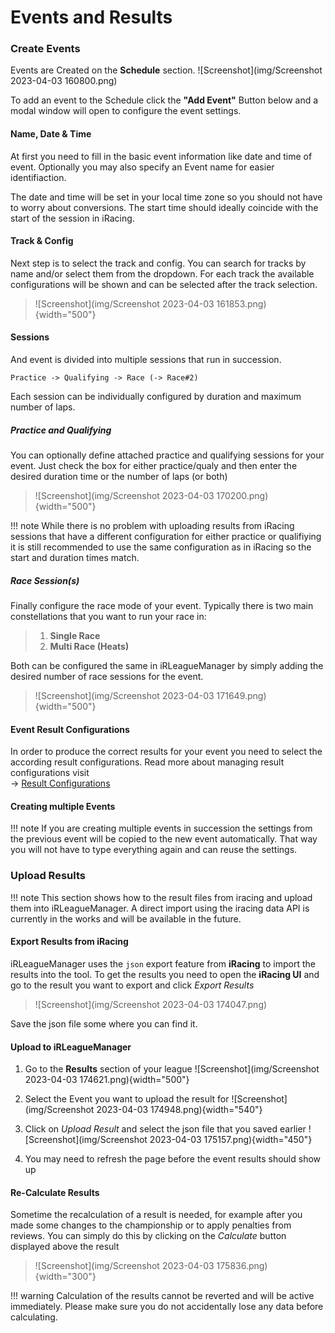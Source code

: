 # Events and Results

### Create Events

Events are Created on the **Schedule** section.
![Screenshot](img/Screenshot 2023-04-03 160800.png)

To add an event to the Schedule click the **"Add Event"** Button 
below and a modal window will open to configure the event settings.

#### Name, Date & Time

At first you need to fill in the basic event information like date and time of event.
Optionally you may also specify an Event name for easier identifiaction.

The date and time will be set in your local time zone so you should not have to worry about conversions.
The start time should ideally coincide with the start of the session in iRacing.

#### Track & Config

Next step is to select the track and config. You can search for tracks by name and/or select them from the dropdown.
For each track the available configurations will be shown and can be selected after the track selection.
> ![Screenshot](img/Screenshot 2023-04-03 161853.png){width="500"}

#### Sessions

And event is divided into multiple sessions that run in succession.

    Practice -> Qualifying -> Race (-> Race#2)

Each session can be individually configured by duration and maximum number of laps.

##### Practice and Qualifying

You can optionally define attached practice and qualifying sessions for your event.
Just check the box for either practice/qualy and then enter the desired duration time or the number of laps (or both)
> ![Screenshot](img/Screenshot 2023-04-03 170200.png){width="500"}

!!! note
    While there is no problem with uploading results from iRacing sessions that have a different 
    configuration for either practice or qualifiying it is still recommended to use the same
    configuration as in iRacing so the start and duration times match.

##### Race Session(s)

Finally configure the race mode of your event. Typically there is two main constellations that you want to run your race in:

> 1. **Single Race**
> 2. **Multi Race (Heats)**

Both can be configured the same in iRLeagueManager by simply adding the desired number of race sessions for the event.
> ![Screenshot](img/Screenshot 2023-04-03 171649.png){width="500"}

#### Event Result Configurations

In order to produce the correct results for your event you need to select the according result configurations.
Read more about managing result configurations visit  
-> [Result Configurations](settings/championships#result-configurations)

#### Creating multiple Events
!!! note
    If you are creating multiple events in succession the settings from the previous event will be copied to the new event automatically.
    That way you will not have to type everything again and can reuse the settings.

### Upload Results

!!! note
	This section shows how to the result files from iracing and upload them into iRLeagueManager.
	A direct import using the iracing data API is currently in the works and will be available in the future.

#### Export Results from iRacing

iRLeagueManager uses the `json` export feature from **iRacing** to import the results into the tool.
To get the results you need to open the **iRacing UI** and go to the result you want to export and click *Export Results*
> ![Screenshot](img/Screenshot 2023-04-03 174047.png)

Save the json file some where you can find it.

#### Upload to iRLeagueManager

1.  Go to the **Results** section of your league
	![Screenshot](img/Screenshot 2023-04-03 174621.png){width="500"}

2.  Select the Event you want to upload the result for
	![Screenshot](img/Screenshot 2023-04-03 174948.png){width="540"}

3.  Click on *Upload Result* and select the json file that you saved earlier
	![Screenshot](img/Screenshot 2023-04-03 175157.png){width="450"}

4.  You may need to refresh the page before the event results should show up

#### Re-Calculate Results

Sometime the recalculation of a result is needed, for example after you made some changes to the championship or to apply penalties from reviews.
You can simply do this by clicking on the *Calculate* button displayed above the result
> ![Screenshot](img/Screenshot 2023-04-03 175836.png){width="300"}

!!! warning
	Calculation of the results cannot be reverted and will be active immediately. Please make sure you do not accidentally lose any data before calculating.